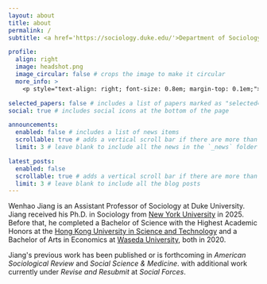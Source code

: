 ```yaml
---
layout: about
title: about
permalink: /
subtitle: <a href='https://sociology.duke.edu/'>Department of Sociology<br>Trinity College of Arts & Sciences<br>Reuben-Cooke Building, NC 27708</a>

profile:
  align: right
  image: headshot.png
  image_circular: false # crops the image to make it circular
  more_info: >
    <p style="text-align: right; font-size: 0.8em; margin-top: 0.1em;">credit to Ash Wang</p>

selected_papers: false # includes a list of papers marked as "selected={true}"
social: true # includes social icons at the bottom of the page

announcements:
  enabled: false # includes a list of news items
  scrollable: true # adds a vertical scroll bar if there are more than 3 news items
  limit: 3 # leave blank to include all the news in the `_news` folder

latest_posts:
  enabled: false
  scrollable: true # adds a vertical scroll bar if there are more than 3 new posts items
  limit: 3 # leave blank to include all the blog posts
---
```


Wenhao Jiang is an Assistant Professor of Sociology at Duke University. Jiang received his Ph.D. in Sociology from [New York University](https://as.nyu.edu/departments/sociology.html) in 2025. Before that, he completed a Bachelor of Science with the Highest Academic Honors at the [Hong Kong University in Science and Technology](https://shss.hkust.edu.hk/) and a Bachelor of Arts in Economics at [Waseda University](https://www.waseda.jp/fpse/pse/en/), both in 2020.

 Jiang's previous work has been published or is forthcoming in *American Sociological Review* and *Social Science & Medicine*. with additional work currently under *Revise and Resubmit* at *Social Forces*.
